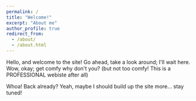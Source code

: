 ```yaml
---
permalink: /
title: "Welcome!"
excerpt: "About me"
author_profile: true
redirect_from: 
  - /about/
  - /about.html
---
```


Hello, and welcome to the site! Go ahead, take a look around; I'll wait here. Wow, okay; get comfy why don't you? (but not too comfy! This is a PROFESSIONAL webiste after all)

Whoa! Back already? Yeah, maybe I should build up the site more... stay tuned!

<!--This is a section header when followed by the equals signs -->

<!--====== -->

<!--put text here -->

